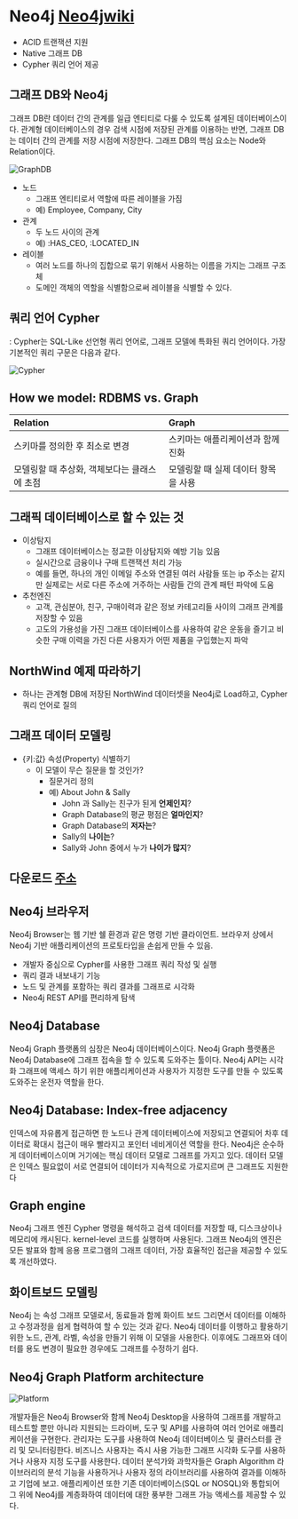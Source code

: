 # Neo4j [Neo4jwiki](https://wikidocs.net/50733)

-   ACID 트랜잭션 지원
-   Native 그래프 DB
-   Cypher 쿼리 언어 제공

## 그래프 DB와 Neo4j

그래프 DB란 데이터 간의 관계를 일급 엔티티로 다룰 수 있도록 설계된 데이터베이스이다. 관계형 데이터베이스의 경우 검색 시점에 저장된 관계를 이용하는 반면, 그래프 DB는 데이터 간의 관계를 저장 시점에 저장한다. 그래프 DB의 핵심 요소는 Node와 Relation이다.

![GraphDB](https://www.popit.kr/wp-content/uploads/2018/04/popit_neo4j_graph_model2-1024x405.png)

-   노드
    -   그래프 엔티티로서 역할에 따른 레이블을 가짐
    -   예) Employee, Company, City
-   관계
    -   두 노드 사이의 관계
    -   예) :HAS\_CEO, :LOCATED\_IN
-   레이블
    -   여러 노드를 하나의 집합으로 묶기 위해서 사용하는 이름을 가지는 그래프 구조체
    -   도메인 객체의 역할을 식별함으로써 레이블을 식별할 수 있다.

## 쿼리 언어 Cypher

: Cypher는 SQL-Like 선언형 쿼리 언어로, 그래프 모델에 특화된 쿼리 언어이다. 가장 기본적인 쿼리 구문은 다음과 같다.

![Cypher](https://www.popit.kr/wp-content/uploads/2018/04/popit_neo4j_graph_cypher.png)

## How we model: RDBMS vs. Graph

| Relation | Graph |
| :-- | :-- |
| 스키마를 정의한 후 최소로 변경 | 스키마는 애플리케이션과 함께 진화 |
| 모델링할 때 추상화, 객체보다는 클래스에 초점 | 모델링할 때 실제 데이터 항목을 사용 |

## 그래픽 데이터베이스로 할 수 있는 것

-   이상탐지
    -   그래프 데이터베이스는 정교한 이상탐지와 예방 기능 있음
    -   실시간으로 금융이나 구매 트랜잭션 처리 가능
    -   예를 들면, 하나의 개인 이메일 주소와 연결된 여러 사람들 또는 ip 주소는 같지만 실제로는 서로 다른 주소에 거주하는 사람들 간의 관계 패턴 파악에 도움
-   추천엔진
    -   고객, 관심분야, 친구, 구매이력과 같은 정보 카테고리들 사이의 그래프 관계를 저장할 수 있음
    -   고도의 가용성을 가진 그래프 데이터베이스를 사용하여 같은 운동을 즐기고 비슷한 구매 이력을 가진 다른 사용자가 어떤 제품을 구입했는지 파악

## NorthWind 예제 따라하기

-   하나는 관계형 DB에 저장된 NorthWind 데이터셋을 Neo4j로 Load하고, Cypher 쿼리 언어로 질의

## 그래프 데이터 모델링

-   {키:값} 속성(Property) 식별하기
    -   이 모델이 무슨 질문을 할 것인가?
        -   질문거리 정의
        -   예) About John & Sally
            -   John 과 Sally는 친구가 된게 **언제인지**?
            -   Graph Database의 평균 평점은 **얼마인지**?
            -   Graph Database의 **저자는**?
            -   Sally의 **나이는**?
            -   Sally와 John 중에서 누가 **나이가 많지**?

## 다운로드 [주소](https://neo4j.com/download/)

## Neo4j 브라우저

Neo4j Browser는 웹 기반 쉘 환경과 같은 명령 기반 클라이언트. 브라우저 상에서 Neo4j 기반 애플리케이션의 프로토타입을 손쉽게 만들 수 있음.

-   개발자 중심으로 Cypher를 사용한 그래프 쿼리 작성 및 실행
-   쿼리 결과 내보내기 기능
-   노드 및 관계를 포함하는 쿼리 결과를 그래프로 시각화
-   Neo4j REST API를 편리하게 탐색

## Neo4j Database

Neo4j Graph 플랫폼의 심장은 Neo4j 데이터베이스이다. Neo4j Graph 플랫폼은 Neo4j Database에 그래프 접속을 할 수 있도록 도와주는 툴이다. Neo4j API는 시각화 그래프에 액세스 하기 위한 애플리케이션과 사용자가 지정한 도구를 만들 수 있도록 도와주는 운전자 역할을 한다.

## Neo4j Database: Index-free adjacency

인덱스에 자유롭게 접근하면 한 노드나 관계 데이터베이스에 저장되고 연결되어 차후 데이터로 확대시 접근이 매우 빨라지고 포인터 네비게이션 역할을 한다. Neo4j은 순수하게 데이터베이스이며 거기에는 핵심 데이터 모델로 그래프를 가지고 있다. 데이터 모델은 인덱스 필요없이 서로 연결되어 데이터가 지속적으로 가로지르며 큰 그래프도 지원한다

## Graph engine

Neo4j 그래프 엔진 Cypher 명령을 해석하고 검색 데이터를 저장할 때, 디스크상이나 메모리에 캐시된다. kernel-level 코드를 실행하며 사용된다. 그래프 Neo4j의 엔진은 모든 발표와 함께 응용 프로그램의 그래프 데이터, 가장 효율적인 접근을 제공할 수 있도록 개선하였다.

## 화이트보드 모델링

Neo4j 는 속성 그래프 모델로서, 동료들과 함께 화이트 보드 그리면서 데이터를 이해하고 수정과정을 쉽게 협력하여 할 수 있는 것과 같다. Neo4j 데이터를 이행하고 활용하기 위한 노드, 관계, 라벨, 속성을 만들기 위해 이 모델을 사용한다. 이후에도 그래프와 데이터를 용도 변경이 필요한 경우에도 그래프를 수정하기 쉽다.

## Neo4j Graph Platform architecture

![Platform](https://wikidocs.net/images/page/51746/02-1-9.JPG)

개발자들은 Neo4j Browser와 함께 Neo4j Desktop을 사용하여 그래프를 개발하고 테스트할 뿐만 아니라 지원되는 드라이버, 도구 및 API를 사용하여 여러 언어로 애플리케이션을 구현한다. 관리자는 도구를 사용하여 Neo4j 데이터베이스 및 클러스터를 관리 및 모니터링한다. 비즈니스 사용자는 즉시 사용 가능한 그래프 시각화 도구를 사용하거나 사용자 지정 도구를 사용한다. 데이터 분석가와 과학자들은 Graph Algorithm 라이브러리의 분석 기능을 사용하거나 사용자 정의 라이브러리를 사용하여 결과를 이해하고 기업에 보고. 애플리케이션 또한 기존 데이터베이스(SQL or NOSQL)와 통합되어 그 위에 Neo4j를 계층화하여 데이터에 대한 풍부한 그래프 가능 액세스를 제공할 수 있다.